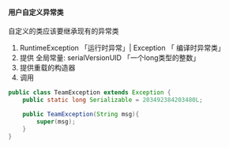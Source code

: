 #### 用户自定义异常类

自定义的类应该要继承现有的异常类

1.  RuntimeException 「运行时异常」| Exception 「 编译时异常类」
2.  提供 全局常量: serialVersionUID 「一个long类型的整数」
3.  提供重载的构造器
4.  调用

```java
public class TeamException extends Exception {
    public static long Serializable = 203492384203480L;

    public TeamException(String msg){
        super(msg);
    }
}
```















































